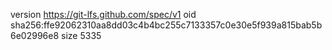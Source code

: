 version https://git-lfs.github.com/spec/v1
oid sha256:ffe92062310aa8dd03c4b4bc255c7133357c0e30e5f939a815bab5b6e02996e8
size 5335
